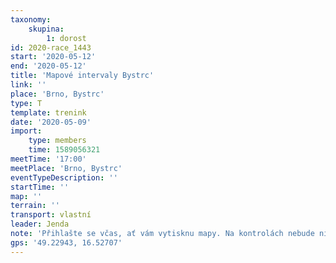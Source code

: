 ```yaml
---
taxonomy:
    skupina:
        1: dorost
id: 2020-race_1443
start: '2020-05-12'
end: '2020-05-12'
title: 'Mapové intervaly Bystrc'
link: ''
place: 'Brno, Bystrc'
type: T
template: trenink
date: '2020-05-09'
import:
    type: members
    time: 1589056321
meetTime: '17:00'
meetPlace: 'Brno, Bystrc'
eventTypeDescription: ''
startTime: ''
map: ''
terrain: ''
transport: vlastní
leader: Jenda
note: 'Přihlašte se včas, ať vám vytisknu mapy. Na kontrolách nebude nic.'
gps: '49.22943, 16.52707'
---
```

